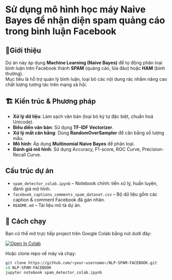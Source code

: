 # Sử dụng mô hình học máy Naive Bayes để nhận diện spam quảng cáo trong bình luận Facebook

## 📌Giới thiệu
Dự án này áp dụng **Machine Learning (Naive Bayes)** để tự động phân loại bình luận trên Facebook thành **SPAM** (quảng cáo, lừa đảo) hoặc **HAM** (bình thường).  
Mục tiêu là hỗ trợ quản lý bình luận, loại bỏ các nội dung rác nhằm nâng cao chất lượng tương tác trên mạng xã hội.

## 🏗 Kiến trúc & Phương pháp
- **Xử lý dữ liệu**: Làm sạch văn bản (loại bỏ ký tự đặc biệt, chuẩn hoá Unicode).
- **Biểu diễn văn bản**: Sử dụng **TF-IDF Vectorizer**.
- **Xử lý mất cân bằng**: Dùng **RandomOverSampler** để cân bằng số lượng mẫu.
- **Mô hình**: Áp dụng **Multinomial Naive Bayes** để phân loại.
- **Đánh giá mô hình**: Sử dụng Accuracy, F1-score, ROC Curve, Precision-Recall Curve.

##  Cấu trúc dự án
- `spam_detector_colab.ipynb` – Notebook chính: tiền xử lý, huấn luyện, đánh giá mô hình.
- `facebook_captions_comments_spam_dataset.csv` – Bộ dữ liệu gồm các caption & comment Facebook đã gán nhãn.
- `README.md` – Tài liệu mô tả dự án.

## 🚀 Cách chạy
Bạn có thể mở trực tiếp project trên Google Colab bằng nút dưới đây:

[![Open In Colab](https://colab.research.google.com/assets/colab-badge.svg)](https://colab.research.google.com/drive/1DcCf-HXAy9nYfbYqI13CK8pFWC7FMN8z?authuser=0#scrollTo=-kXvsxk_gXrj)

Hoặc clone repo về máy và chạy:
```bash
git clone https://github.com/<your-username>/NLP-SPAM-FACEBOOK.git
cd NLP-SPAM-FACEBOOK
jupyter notebook spam_detector_colab.ipynb
